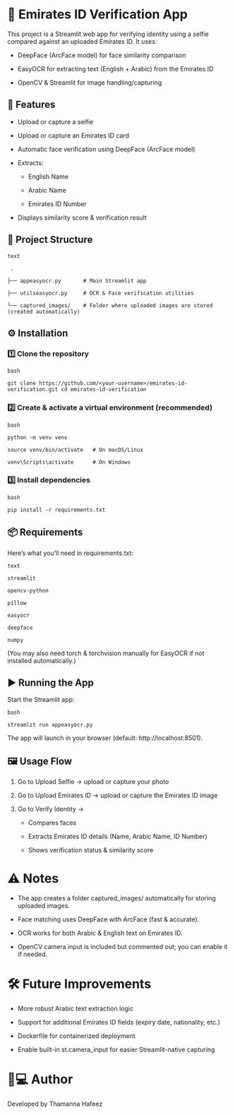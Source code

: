 
# 📸 Emirates ID Verification App
This project is a Streamlit web app for verifying identity using a selfie compared against an uploaded Emirates ID.
It uses:

* DeepFace (ArcFace model) for face similarity comparison

* EasyOCR for extracting text (English + Arabic) from the Emirates ID

* OpenCV & Streamlit for image handling/capturing

## 🚀 Features
* Upload or capture a selfie

* Upload or capture an Emirates ID card

* Automatic face verification using DeepFace (ArcFace model)

* Extracts:

    * English Name

    * Arabic Name

    * Emirates ID Number

* Displays similarity score & verification result

## 📂 Project Structure
`text`

`
.`

`├── appeasyocr.py       # Main Streamlit app`

`├── utilseasyocr.py     # OCR & Face verification utilities`

`└── captured_images/    # Folder where uploaded images are stored`
`(created automatically)`


## ⚙️ Installation
### 1️⃣ Clone the repository
`bash`

`git clone https://github.com/<your-username>/emirates-id-verification.git
cd emirates-id-verification`
### 2️⃣ Create & activate a virtual environment (recommended)
`bash`

`python -m venv venv`

`source venv/bin/activate   # On macOS/Linux`

`venv\Scripts\activate      # On Windows`

### 3️⃣ Install dependencies
`bash`

`pip install -r requirements.txt`

## 📦 Requirements
Here’s what you’ll need in requirements.txt:

`text`

`streamlit`

`opencv-python`

`pillow`

`easyocr`

`deepface`

`numpy`

(You may also need torch & torchvision manually for EasyOCR if not installed automatically.)

## ▶️ Running the App
Start the Streamlit app:

`bash`

`streamlit run appeasyocr.py`

The app will launch in your browser (default: http://localhost:8501).

## 🖼️ Usage Flow
1. Go to Upload Selfie → upload or capture your photo

2. Go to Upload Emirates ID → upload or capture the Emirates ID image

3. Go to Verify Identity →

    * Compares faces

    * Extracts Emirates ID details (Name, Arabic Name, ID Number)

    * Shows verification status & similarity score

# ⚠️ Notes
* The app creates a folder captured_images/ automatically for storing uploaded images.

* Face matching uses DeepFace with ArcFace (fast & accurate).

* OCR works for both Arabic & English text on Emirates ID.

* OpenCV camera input is included but commented out; you can enable it if needed.

# 🛠️ Future Improvements
* More robust Arabic text extraction logic

* Support for additional Emirates ID fields (expiry date, nationality, etc.)

* Dockerfile for containerized deployment

* Enable built-in st.camera_input for easier Streamlit-native capturing

# 👨💻 Author
Developed by Thamanna Hafeez
